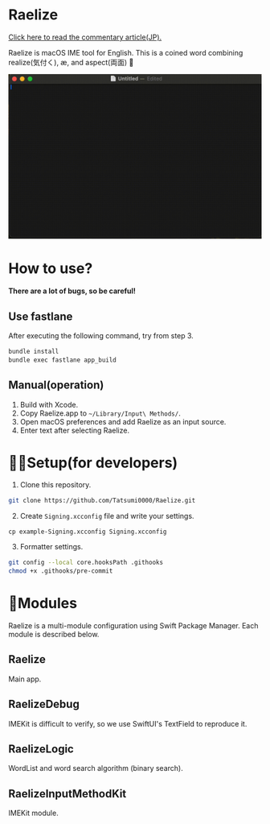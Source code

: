 # Raelize
[Click here to read the commentary article(JP).](https://blog.tatsumi0000.com/developed-english-ime-raelize-runs-on-mac)

Raelize is macOS IME tool for English. This is a coined word combining realize(気付く), æ, and aspect(両面) 🫰


<p align="center">
<img src="./img/img0.gif" width="650" alt="">
</p>


# How to use?

**There are a lot of bugs, so be careful!**

## Use fastlane
After executing the following command, try from step 3.

```sh
bundle install
bundle exec fastlane app_build
```

## Manual(operation)

1. Build with Xcode.
2. Copy Raelize.app to `~/Library/Input\ Methods/`.
3. Open macOS preferences and add Raelize as an input source.
4. Enter text after selecting Raelize.

# 🧑‍💻Setup(for developers)

1. Clone this repository.

```sh
git clone https://github.com/Tatsumi0000/Raelize.git
```

2. Create `Signing.xcconfig` file and write your settings.

```xconfig
cp example-Signing.xcconfig Signing.xcconfig
```

3. Formatter settings.

```sh
git config --local core.hooksPath .githooks
chmod +x .githooks/pre-commit
```

# 📗Modules

Raelize is a multi-module configuration using Swift Package Manager. Each module is described below.

## Raelize

Main app.

## RaelizeDebug

IMEKit is difficult to verify, so we use SwiftUI's TextField to reproduce it.

## RaelizeLogic

WordList and word search algorithm (binary search).

## RaelizeInputMethodKit

IMEKit module.
